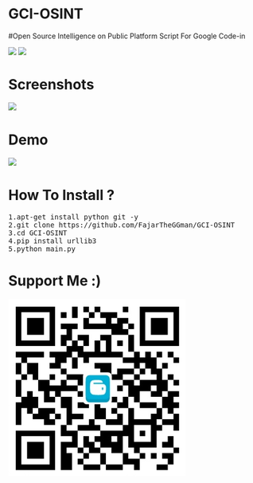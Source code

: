 # GCI-OSINT
#Open Source Intelligence on Public Platform Script For Google Code-in

![](https://img.shields.io/badge/Language-Python-Yellow) ![](https://img.shields.io/badge/GoogleCodein-2019-Blue)

# Screenshots

![](https://github.com/FajarTheGGman/GCI-OSINT/blob/master/.img/ss.PNG)

# Demo

[![](https://asciinema.org/a/cuyg4ksoumPTMoRfufJwzz93B.png)](https://asciinema.org/a/cuyg4ksoumPTMoRfufJwzz93B)

# How To Install ?
<pre>
1.apt-get install python git -y
2.git clone https://github.com/FajarTheGGman/GCI-OSINT
3.cd GCI-OSINT
4.pip install urllib3
5.python main.py
</pre>

# Support Me :)
![donate](https://raw.githubusercontent.com/FajarTheGGman/F-Tools/master/.images/donate.jpeg)

